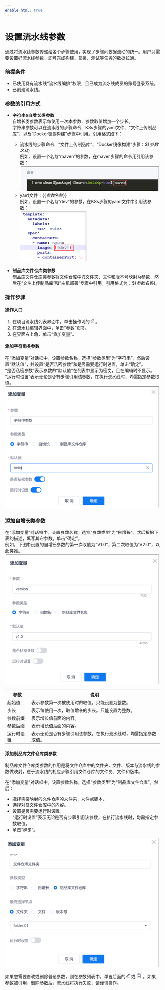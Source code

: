 ```yaml
---
enable html: true
---
```

# 设置流水线参数

通过将流水线参数传递给各个步骤使用，实现了步骤间数据流动的统一。用户只需要设置好流水线参数，即可完成构建、部署、测试等任务的数据拉通。

### 前提条件
* 已使用具有流水线“流水线编排”权限，且已成为流水线成员的账号登录系统。
* 已创建流水线。

### 参数的引用方式
* **字符串&自增长类参数**       
  自增长类参数表示每使用一次本参数，参数取值增加一个步长。       
  字符串参数可以在流水线的步骤命令、K8s步骤的yaml文件、“文件上传制品库”、以及“Docker镜像构建”步骤中引用。引用格式如下：    
  * 流水线的步骤命令、“文件上传制品库”、“Docker镜像构建”步骤：${_参数名称_}            
      例如，设置一个名为“maven”的参数，在maven步骤的命令用引用该参数：          
       <img src="fig/流水线-参数-02.png" style="zoom:50%">             
  * yaml文件：{{_参数名称_}}            
      例如，设置一个名为“dev”的参数，在K8s步骤的yaml文件中引用该参数：           
      <img src="fig/流水线-参数-03.png" style="zoom:50%">       
 
* **制品库文件仓库类参数**        
  制品库文件仓库类参数将文件仓库中的文件夹、文件和版本号映射为参数，然后在“文件上传制品库”和“主机部署”步骤中引用，引用格式为：${_参数名称_}。
    
### 操作步骤

#### 操作入口
1. 在项目流水线列表界面中，单击操作列的![](fig/modify-02.png)。
2. 在流水线编辑界面中，单击“参数”页签。
3. 在界面右上角，单击“添加变量”。

#### 添加字符串类参数                        
在“添加变量”对话框中，设置参数名称，选择“参数类型”为“字符串”，然后设置“默认值”，并设置“是否私密参数”和是否需要运行时设置，单击“确定”。            
“是否私密参数”表示参数的“默认值”在列表中显示为密文，且在编辑时不显示。         
“运行时设置”表示无论是否有步骤引用该参数，在执行流水线时，均需指定参数取值。              
<img src="fig/流水线-字符串参数.png" style="zoom:50%">

### 添加自增长类参数          
在“添加变量”对话框中，设置参数名称，选择“参数类型”为“自增长”，然后根据下表的描述，填写其它参数，单击“确定”。            
例如，下图中设置的自增长参数的第一次取值为“V1.0”，第二次取值为“V2.0”，以此类推。            
<img src="fig/流水线-自增长参数.png" style="zoom:50%">          
<table>
<tr>
    <th>参数</th>
    <th>说明</th>
</tr>
<tr>
    <td>起始值 </td>
    <td>表示参数第一次被使用时的取值。只能设置为整数。</td>
</tr>
<tr>
    <td>步长</td>
    <td>表示每使用一次，取值增长的步长。只能设置为整数。</td>
</tr>
<tr>
    <td>参数前缀</td>
    <td>表示增长值前面的内容。</td>
</tr>
<tr>
    <td>参数后缀</td>
    <td>表示增长值后面的内容。</td>
</tr>
<tr>
    <td>运行时设置</td>
    <td>表示无论是否有步骤引用该参数，在执行流水线时，均需指定参数取值。 </td>
</tr>
</table>

#### 添加制品库文件仓库类参数          
制品库文件仓库类参数的作用是将文件仓库中的文件夹、文件、版本与流水线的参数做映射，便于流水线的相应步骤引用文件仓库的文件夹、文件和版本。

在“添加变量”对话框中，设置参数名称，选择“参数类型”为“制品库文件仓库”，然后：
* 选择需要映射的文件仓库的文件夹、文件或版本。
* 选择对应文件仓库中的内容。
* 设置是否需要运行时设置。                   
   “运行时设置”表示无论是否有步骤引用该参数，在执行流水线时，均需指定参数取值。         
* 单击“确定”。               
<img src="fig/流水线-文件仓库参数.png" style="zoom:50%">

如果您需要修改或删除普通参数，则在参数列表中，单击后面的![](fig/modify-02.png)或![](fig/delete01.png)。如果参数被引用，删除参数后，流水线将执行失败，请谨慎操作。


